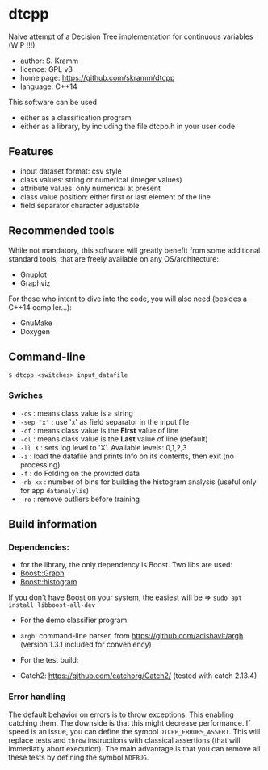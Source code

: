 # dtcpp
Naive attempt of a Decision Tree implementation for continuous variables (WIP !!!)

* author: S. Kramm
* licence: GPL v3
* home page: https://github.com/skramm/dtcpp
* language: C++14


This software can be used
* either as a classification program
* either as a library, by including the file dtcpp.h in your user code

## Features
* input dataset format: csv style
 * class values: string or numerical (integer values)
 * attribute values: only numerical at present
 * class value position: either first or last element of the line
 * field separator character adjustable

## Recommended tools

While not mandatory, this software will greatly benefit from some additional standard tools,
that are freely available on any OS/architecture:
* Gnuplot
* Graphviz

For those who intent to dive into the code, you will also need (besides a C++14 compiler...):
* GnuMake
* Doxygen

## Command-line

`$ dtcpp <switches> input_datafile`

### Swiches

* `-cs` : means class value is a string
* `-sep "x"` : use 'x' as field separator in the input file
* `-cf` : means class value is the **First** value of line
* `-cl` : means class value is the **Last** value of line (default)
* `-ll X` : sets log level to 'X'. Available levels: 0,1,2,3
* `-i` : load the datafile and prints Info on its contents, then exit (no processing)
* `-f` : do Folding on the provided data
* `-nb xx` : number of bins for building the histogram analysis (useful only for app `datanalylis`)
* `-ro` : remove outliers before training

## Build information

### Dependencies:

* for the library, the only dependency is Boost. Two libs are used:
 * [Boost::Graph](https://www.boost.org/doc/libs/1_75_0/libs/graph/doc/index.html)<br>
 * [Boost::histogram](https://www.boost.org/doc/libs/1_75_0/libs/histogram)

If you don't have Boost on your system, the easiest will be => `sudo apt install libboost-all-dev`

* For the demo classifier program:
 * `argh`: command-line parser, from https://github.com/adishavit/argh<br>
(version 1.3.1 included for conveniency)

* For the test build:
 * Catch2: https://github.com/catchorg/Catch2/
(tested with catch 2.13.4)


### Error handling
The default behavior on errors is to throw exceptions.
This enabling catching them.
The downside is that this might decrease performance.
If speed is an issue, you can define the symbol
`DTCPP_ERRORS_ASSERT`.
This will replace tests and `throw` instructions with classical assertions
(that will immediatly abort execution).
The main advantage is that you can remove all these tests by defining the symbol `NDEBUG`.

